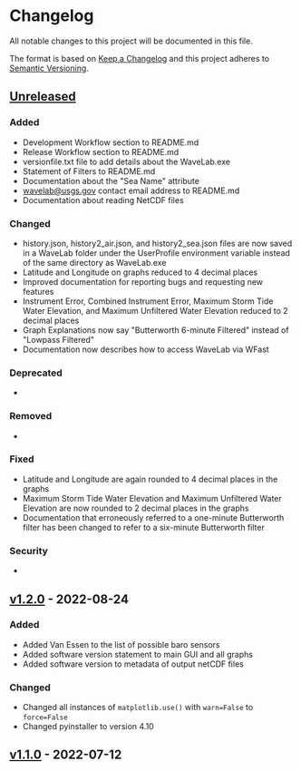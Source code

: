 # Changelog

All notable changes to this project will be documented in this file.

The format is based on [Keep a Changelog](http://keepachangelog.com/en/1.0.0/)
and this project adheres to [Semantic Versioning](http://semver.org/spec/v2.0.0.html).

## [Unreleased](https://code.usgs.gov/wavelab/wavelab/-/tree/dev)

### Added 

- Development Workflow section to README.md
- Release Workflow section to README.md
- versionfile.txt file to add details about the WaveLab.exe
- Statement of Filters to README.md
- Documentation about the "Sea Name" attribute
- wavelab@usgs.gov contact email address to README.md
- Documentation about reading NetCDF files


### Changed  

- history.json, history2_air.json, and history2_sea.json files are now saved in a WaveLab folder under the UserProfile environment variable instead of the same directory as WaveLab.exe
- Latitude and Longitude on graphs reduced to 4 decimal places
- Improved documentation for reporting bugs and requesting new features
- Instrument Error, Combined Instrument Error, Maximum Storm Tide Water Elevation, and Maximum Unfiltered Water Elevation reduced to 2 decimal places
- Graph Explanations now say "Butterworth 6-minute Filtered" instead of "Lowpass Filtered"
- Documentation now describes how to access WaveLab via WFast

### Deprecated 

-

### Removed 

- 

### Fixed  

- Latitude and Longitude are again rounded to 4 decimal places in the graphs
- Maximum Storm Tide Water Elevation and Maximum Unfiltered Water Elevation are now rounded to 2 decimal places in the graphs
- Documentation that erroneously referred to a one-minute Butterworth filter has been changed to refer to a six-minute Butterworth filter

### Security  

- 

## [v1.2.0](https://code.usgs.gov/wavelab/wavelab/-/tags/v1.2.0) - 2022-08-24

### Added 

- Added Van Essen to the list of possible baro sensors
- Added software version statement to main GUI and all graphs
- Added software version to metadata of output netCDF files

### Changed  

- Changed all instances of `matplotlib.use()` with `warn=False` to `force=False`
- Changed pyinstaller to version 4.10
  

## [v1.1.0](https://code.usgs.gov/wavelab/wavelab/-/tags/v1.1.0) - 2022-07-12
